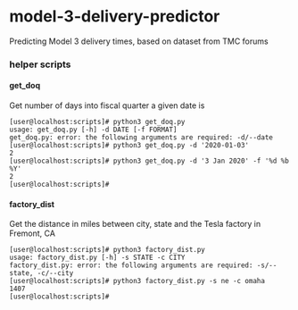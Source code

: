 # model-3-delivery-predictor
Predicting Model 3 delivery times, based on dataset from TMC forums


### helper scripts

#### get_doq 
Get number of days into fiscal quarter a given date is

```
[user@localhost:scripts]# python3 get_doq.py
usage: get_doq.py [-h] -d DATE [-f FORMAT]
get_doq.py: error: the following arguments are required: -d/--date
[user@localhost:scripts]# python3 get_doq.py -d '2020-01-03'
2
[user@localhost:scripts]# python3 get_doq.py -d '3 Jan 2020' -f '%d %b %Y'
2
[user@localhost:scripts]#
```

#### factory_dist
Get the distance in miles between city, state and the Tesla factory in Fremont, CA

```
[user@localhost:scripts]# python3 factory_dist.py
usage: factory_dist.py [-h] -s STATE -c CITY
factory_dist.py: error: the following arguments are required: -s/--state, -c/--city
[user@localhost:scripts]# python3 factory_dist.py -s ne -c omaha
1407
[user@localhost:scripts]#
```
